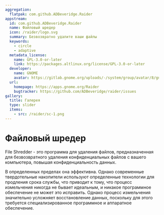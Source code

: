 ```yaml
---
aggregation:
  flatpak: com.github.ADBeveridge.Raider
appstream:
  id: com.github.ADBeveridge.Raider
  name: Файловый шредер
  icon: /raider/logo.svg
  summary: Безвозвратно удалите ваши файлы
  keywords:
    - circle
    - adaptive
  metadata_license:
    name: GPL-3.0-or-later
    link: https://packages.altlinux.org/license/GPL-3.0-or-later
  developer:
    name: GNOME
    avatar: https://gitlab.gnome.org/uploads/-/system/group/avatar/8/gnomelogo.png?width=48
  url:
    homepage: https://apps.gnome.org/Raider
    bugtracker: https://github.com/ADBeveridge/raider/issues
gallery:
  title: Галерея
  type: slider
  items:
    - src: /raider/sc-1.png
---
```


# Файловый шредер

File Shredder - это программа для удаления файлов, предназначенная для безвозвратного удаления конфиденциальных файлов с вашего компьютера, повышая конфиденциальность данных.

В определенных пределах она эффективна. Однако современные твердотельные накопители используют определенные технологии для продления срока службы, что приводит к тому, что процесс измельчения никогда не бывает идеальным, и никакое программное обеспечение не может это исправить. Однако процесс измельчения значительно усложняет восстановление данных, поскольку для этого требуется специализированное программное и аппаратное обеспечение.

<AGWGallery />

<!--@include: @ru/apps/.parts/install/content-flatpak.md-->

